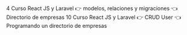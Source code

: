 4 Curso React JS y Laravel 👉 modelos, relaciones y migraciones 👈 Directorio de empresas
10 Curso React JS y Laravel 👉 CRUD User 👈 Programando un directorio de empresas
